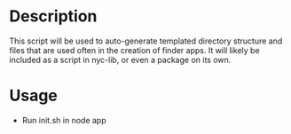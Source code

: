# Description
This script will be used to auto-generate templated directory structure and files that are used often in the creation of finder apps. It will likely be included as a script in nyc-lib, or even a package on its own.

# Usage
- Run init.sh in node app